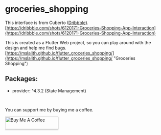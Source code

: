 # groceries_shopping

This interface is from Cuberto ([Dribbble](https://dribbble.com/cuberto)).<br>
[https://dribbble.com/shots/6120171-Groceries-Shopping-App-Interaction](https://dribbble.com/shots/6120171-Groceries-Shopping-App-Interaction)

This is created as a Flutter Web project, so you can play around with the design and help me find bugs.<br>
[https://mslalith.github.io/flutter_groceries_shopping/](https://mslalith.github.io/flutter_groceries_shopping/ "Groceries Shopping")

## Packages:

- provider: ^4.3.2 (State Management)

<br>

You can support me by buying me a coffee.

<a href="https://www.buymeacoffee.com/msLalith" target="_blank"><img src="https://www.buymeacoffee.com/assets/img/custom_images/orange_img.png" alt="Buy Me A Coffee" style="height: 41px !important;width: 174px !important;box-shadow: 0px 3px 2px 0px rgba(190, 190, 190, 0.5) !important;-webkit-box-shadow: 0px 3px 2px 0px rgba(190, 190, 190, 0.5) !important;" ></a>
